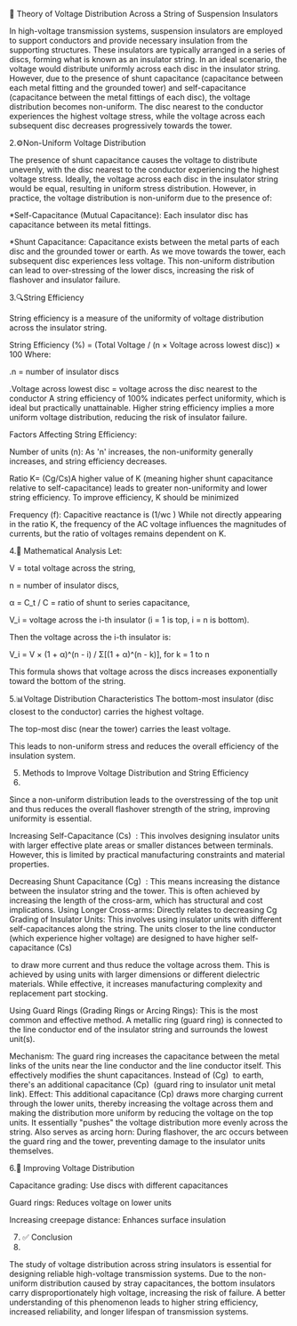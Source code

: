 📘 Theory of Voltage Distribution Across a String of Suspension Insulators

In high-voltage transmission systems, suspension insulators are employed to support conductors and provide necessary insulation from the supporting structures. These insulators are typically arranged in a series of discs, forming what is known as an insulator string.
In an ideal scenario, the voltage would distribute uniformly across each disc in the insulator string. However, due to the presence of shunt capacitance (capacitance between each metal fitting and the grounded tower) and self-capacitance (capacitance between the metal fittings of each disc), the voltage distribution becomes non-uniform. The disc nearest to the conductor experiences the highest voltage stress, while the voltage across each subsequent disc decreases progressively towards the tower.

2.⚙️Non-Uniform Voltage Distribution


The presence of shunt capacitance causes the voltage to distribute unevenly, with the disc nearest to the conductor experiencing the highest voltage stress.
Ideally, the voltage across each disc in the insulator string would be equal, resulting in uniform stress distribution. However, in practice, the voltage distribution is non-uniform due to the presence of:

*Self-Capacitance (Mutual Capacitance): Each insulator disc has capacitance between its metal fittings.

*Shunt Capacitance: Capacitance exists between the metal parts of each disc and the grounded tower or earth.
As we move towards the tower, each subsequent disc experiences less voltage. This non-uniform distribution can lead to over-stressing of the lower discs, increasing the risk of flashover and insulator failure.


3.🔍String Efficiency

String efficiency is a measure of the uniformity of voltage distribution across the insulator string.

String Efficiency (%) = (Total Voltage / (n × Voltage across lowest disc)) × 100
Where:

.n = number of insulator discs

.Voltage across lowest disc = voltage across the disc nearest to the conductor
A string efficiency of 100% indicates perfect uniformity, which is ideal but practically unattainable. Higher string efficiency implies a more uniform voltage distribution, reducing the risk of insulator failure.

Factors Affecting String Efficiency:

Number of units (n): As 'n' increases, the non-uniformity generally increases, and string efficiency decreases.

Ratio K= (Cg/Cs)A higher value of K (meaning higher shunt capacitance relative to self-capacitance) leads to greater non-uniformity and lower string efficiency. To improve efficiency, K should be minimized

Frequency (f): Capacitive reactance is  (1/wc )
While not directly appearing in the ratio K, the frequency of the AC voltage influences the magnitudes of currents, but the ratio of voltages remains dependent on K.


4.🧮 Mathematical Analysis
Let:

V = total voltage across the string,

n = number of insulator discs,

α = C_t / C = ratio of shunt to series capacitance,

V_i = voltage across the i-th insulator (i = 1 is top, i = n is bottom).

Then the voltage across the i-th insulator is:

V_i = V × (1 + α)^(n - i) / Σ[(1 + α)^(n - k)], for k = 1 to n

This formula shows that voltage across the discs increases exponentially toward the bottom of the string.


5.📊Voltage Distribution Characteristics
The bottom-most insulator (disc closest to the conductor) carries the highest voltage.

The top-most disc (near the tower) carries the least voltage.

This leads to non-uniform stress and reduces the overall efficiency of the insulation system.

5. Methods to Improve Voltage Distribution and String Efficiency
6. 
Since a non-uniform distribution leads to the overstressing of the top unit and thus reduces the overall flashover strength of the string, improving uniformity is essential.

Increasing Self-Capacitance (Cs)
​
: This involves designing insulator units with larger effective plate areas or smaller distances between terminals. However, this is limited by practical manufacturing constraints and material properties.


Decreasing Shunt Capacitance (Cg)
​
 : This means increasing the distance between the insulator string and the tower. This is often achieved by increasing the length of the cross-arm, which has structural and cost implications.
Using Longer Cross-arms: Directly relates to decreasing Cg
​Grading of Insulator Units: This involves using insulator units with different self-capacitances along the string. The units closer to the line conductor (which experience higher voltage) are designed to have higher self-capacitance (Cs)


​ to draw more current and thus reduce the voltage across them. This is achieved by using units with larger dimensions or different dielectric materials. While effective, it increases manufacturing complexity and replacement part stocking.

Using Guard Rings (Grading Rings or Arcing Rings): This is the most common and effective method. A metallic ring (guard ring) is connected to the line conductor end of the insulator string and surrounds the lowest unit(s).


Mechanism: The guard ring increases the capacitance between the metal links of the units near the line conductor and the line conductor itself. This effectively modifies the shunt capacitances. Instead of (Cg)
​
  to earth, there's an additional capacitance (Cp)
​
  (guard ring to insulator unit metal link).
Effect: This additional capacitance (Cp)
​
  draws more charging current through the lower units, thereby increasing the voltage across them and making the distribution more uniform by reducing the voltage on the top units. It essentially "pushes" the voltage distribution more evenly across the string.
Also serves as arcing horn: During flashover, the arc occurs between the guard ring and the tower, preventing damage to the insulator units themselves.
 
6.🔶 Improving Voltage Distribution

Capacitance grading: Use discs with different capacitances

Guard rings: Reduces voltage on lower units

Increasing creepage distance: Enhances surface insulation


7. ✅ Conclusion
8. 
The study of voltage distribution across string insulators is essential for designing reliable high-voltage transmission systems. Due to the non-uniform distribution caused by stray capacitances, the bottom insulators carry disproportionately high voltage, increasing the risk of failure.
A better understanding of this phenomenon leads to higher string efficiency, increased reliability, and longer lifespan of transmission systems.









